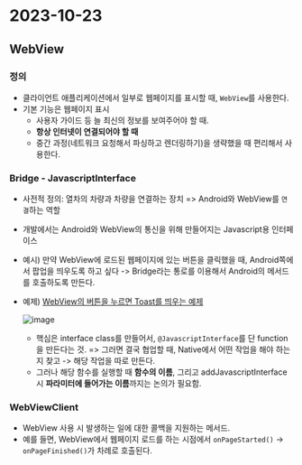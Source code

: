 # 2023-10-23

## WebView

### 정의
- 클라이언트 애플리케이션에서 일부로 웹페이지를 표시할 때, `WebView`를 사용한다.
- 기본 기능은 웹페이지 표시
  - 사용자 가이드 등 늘 최신의 정보를 보여주어야 할 때.
  - **항상 인터넷이 연결되어야 할 때** 
  - 중간 과정(네트워크 요청해서 파싱하고 렌더링하기)을 생략했을 때 편리해서 사용한다.

### Bridge - JavascriptInterface
- 사전적 정의: 열차의 차량과 차량을 연결하는 장치 => Android와 WebView를 `연결`하는 역할
- 개발에서는 Android와 WebView의 통신을 위해 만들어지는 Javascript용 인터페이스
- 예시) 만약 WebView에 로드된 웹페이지에 있는 버튼을 클릭했을 때, Android쪽에서 팝업을 띄우도록 하고 싶다
  -> Bridge라는 통로를 이용해서 Android의 메서드를 호출하도록 만든다.
- 예제) [WebView의 버튼을 누르면 Toast를 띄우는 예제](https://gist.github.com/tnwlsgk1002/fc5f17bc7b2b038fe859b28d75cf088e)

  ![image](https://github.com/tnwlsgk1002/TIL/assets/76458724/23ae973c-2c6c-47ba-8447-14613cf3424d)
  - 핵심은 interface class를 만들어서, `@JavascriptInterface`를 단 function을 만든다는 것.
=> 그러면 결국 협업할 때, Native에서 어떤 작업을 해야 하는지 찾고 -> 해당 작업을 따로 만든다.
  - 그러나 해당 함수를 실행할 때 **함수의 이름**, 그리고 addJavascriptInterface 시 **파라미터에 들어가는 이름**까지는 논의가 필요함.

### WebViewClient
- WebView 사용 시 발생하는 일에 대한 콜백을 지원하는 메서드.
- 예를 들면, WebView에서 웹페이지 로드를 하는 시점에서 `onPageStarted()` -> `onPageFinished()`가 차례로 호출된다.
